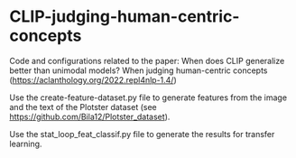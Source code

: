 # CLIP-judging-human-centric-concepts

Code and configurations related to the paper: When does CLIP generalize better than unimodal models? When judging human-centric concepts
(https://aclanthology.org/2022.repl4nlp-1.4/)

Use the create-feature-dataset.py file to generate features from the image and the text of the Plotster dataset (see https://github.com/Bila12/Plotster_dataset).

Use the stat_loop_feat_classif.py file to generate the results for transfer learning.
